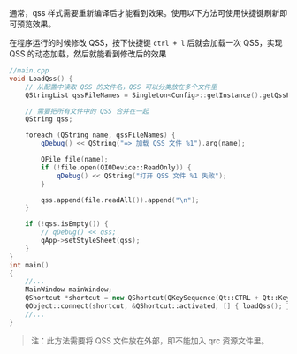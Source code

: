 通常，qss 样式需要重新编译后才能看到效果。使用以下方法可使用快捷键刷新即可预览效果。


在程序运行的时候修改 QSS，按下快捷键 `ctrl + l` 后就会加载一次 QSS，实现 QSS 的动态加载，然后就能看到修改后的效果

```cpp
//main.cpp
void LoadQss() {
    // 从配置中读取 QSS 的文件名，QSS 可以分类放在多个文件里
    QStringList qssFileNames = Singleton<Config>::getInstance().getQssFiles();

    // 需要把所有文件中的 QSS 合并在一起
    QString qss;

    foreach (QString name, qssFileNames) {
        qDebug() << QString("=> 加载 QSS 文件 %1").arg(name);

        QFile file(name);
        if (!file.open(QIODevice::ReadOnly)) {
            qDebug() << QString("打开 QSS 文件 %1 失败");
        }

        qss.append(file.readAll()).append("\n");
    }

    if (!qss.isEmpty()) {
        // qDebug() << qss;
        qApp->setStyleSheet(qss);
    }
}
int main()
{
    //...
    MainWindow mainWindow; 
    QShortcut *shortcut = new QShortcut(QKeySequence(Qt::CTRL + Qt::Key_L), &mainWindow);
    QObject::connect(shortcut, &QShortcut::activated, [] { loadQss(); });
    //...
}
```

> 注：此方法需要将 QSS 文件放在外部，即不能加入 qrc 资源文件里。